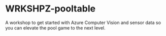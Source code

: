 # WRKSHPZ-pooltable
A workshop to get started with Azure Computer Vision and sensor data so you can elevate the pool game to the next level.
